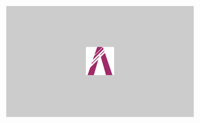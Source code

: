 <div style="background-image: url('trees.png'); background-color: #cccccc; height: 300px; position: relative;">
  <div style="position: absolute; top: 50%; left: 50%; transform: translate(-50%, -50%); text-align: center;">
    <img src="logo.svg" alt="Click to see the source" style="width: 30%;">
  </div>
</div>
